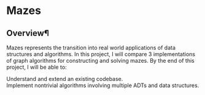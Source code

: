 # Mazes

## Overview¶
Mazes represents the transition into real world applications of data structures and algorithms. In this project, I will compare 3 implementations of graph algorithms for constructing and solving mazes. By the end of this project, I will be able to:

Understand and extend an existing codebase.  
Implement nontrivial algorithms involving multiple ADTs and data structures.
